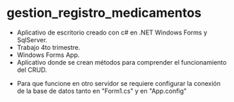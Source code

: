 # gestion_registro_medicamentos
- Aplicativo de escritorio creado con c# en .NET Windows Forms  y SqlServer.
- Trabajo 4to trimestre.
- Windows Forms App. 
- Aplicativo donde se crean métodos para comprender el funcionamiento del CRUD.
* Para que funcione en otro servidor se requiere configurar la conexión de la base de datos tanto en "Form1.cs" y en "App.config"
